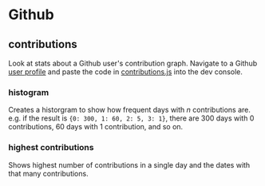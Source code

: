 # Github
## contributions
Look at stats about a Github user's contribution graph. Navigate to a Github [user profile](https://github.com/ecce-domo/) and paste the code in [contributions.js](https://github.com/ecce-domo/snippets/tree/main/github/contributions.js) into the dev console.

### histogram
Creates a historgram to show how frequent days with *n* contributions are. e.g. if the result is `{0: 300, 1: 60, 2: 5, 3: 1}`, there are 300 days with 0 contributions, 60 days with 1 contribution, and so on.

### highest contributions
Shows highest number of contributions in a single day and the dates with that many contributions.

